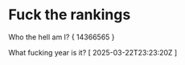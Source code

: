 # Fuck the rankings

Who the hell am I?
{ 14366565 }

What fucking year is it?
[ 2025-03-22T23:23:20Z ]
